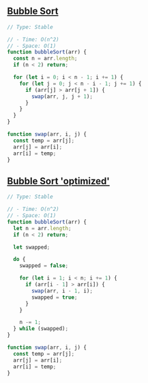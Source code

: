## [Bubble Sort](https://bigfrontend.dev/problem/implement-Bubble-Sort)

<!-- notecardId: 1760737338357 -->

```js
// Type: Stable

// - Time: O(n^2)
// - Space: O(1)
function bubbleSort(arr) {
  const n = arr.length;
  if (n < 2) return;

  for (let i = 0; i < n - 1; i += 1) {
    for (let j = 0; j < n - i - 1; j += 1) {
      if (arr[j] > arr[j + 1]) {
        swap(arr, j, j + 1);
      }
    }
  }
}

function swap(arr, i, j) {
  const temp = arr[j];
  arr[j] = arr[i];
  arr[i] = temp;
}
```

## [Bubble Sort 'optimized'](https://bigfrontend.dev/problem/implement-Bubble-Sort)

<!-- notecardId: 1760737338362 -->

```js
// Type: Stable

// - Time: O(n^2)
// - Space: O(1)
function bubbleSort(arr) {
  let n = arr.length;
  if (n < 2) return;

  let swapped;

  do {
    swapped = false;

    for (let i = 1; i < n; i += 1) {
      if (arr[i - 1] > arr[i]) {
        swap(arr, i - 1, i);
        swapped = true;
      }
    }

    n -= 1;
  } while (swapped);
}

function swap(arr, i, j) {
  const temp = arr[j];
  arr[j] = arr[i];
  arr[i] = temp;
}
```
